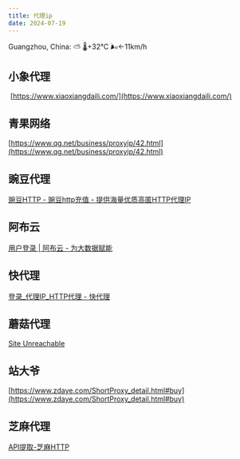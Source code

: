 ```yaml
---
title: 代理ip
date: 2024-07-19
---
```


Guangzhou, China: ⛅️  🌡️+32°C 🌬️←11km/h
## 小象代理
 [https://www.xiaoxiangdaili.com/](https://www.xiaoxiangdaili.com/)
## 青果网络
[https://www.qg.net/business/proxyip/42.html](https://www.qg.net/business/proxyip/42.html)
## 豌豆代理
[豌豆HTTP - 豌豆http充值 - 提供海量优质高匿HTTP代理IP](https://h.wandouip.com/product#time)
## 阿布云
[用户登录 | 阿布云 - 为大数据赋能](https://center.abuyun.com/#/cloud/http-proxy/tunnel/lists)
## 快代理
[登录\_代理IP\_HTTP代理 - 快代理](https://www.kuaidaili.com/cart?p=month&t=tps)
## 蘑菇代理
[Site Unreachable](http://www.moguproxy.com/)
## 站大爷
[https://www.zdaye.com/ShortProxy_detail.html#buy](https://www.zdaye.com/ShortProxy_detail.html#buy)
## 芝麻代理
[API提取-芝麻HTTP](https://www.zmhttp.com/getapi/)

 
